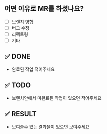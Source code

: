 ## 어떤 이유로 MR를 하셨나요?
- [ ] 브랜치 병합 
- [ ] 버그 수정
- [ ] 리팩토링
- [ ] 기타

## ✅ DONE
 - 완료된 작업 적어주세요

## ✅ TODO
 - 브랜치안에서 미완료된 작업이 있으면 적어주세요

## ✅ RESULT
 - 보여줄수 있는 결과물이 있으면 보여주세요

